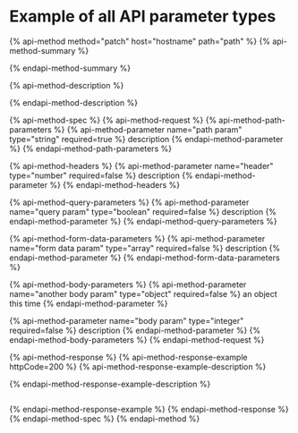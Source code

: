# Example of all API parameter types

{% api-method method="patch" host="hostname" path="path" %}
{% api-method-summary %}

{% endapi-method-summary %}

{% api-method-description %}

{% endapi-method-description %}

{% api-method-spec %}
{% api-method-request %}
{% api-method-path-parameters %}
{% api-method-parameter name="path param" type="string" required=true %}
description
{% endapi-method-parameter %}
{% endapi-method-path-parameters %}

{% api-method-headers %}
{% api-method-parameter name="header" type="number" required=false %}
description
{% endapi-method-parameter %}
{% endapi-method-headers %}

{% api-method-query-parameters %}
{% api-method-parameter name="query param" type="boolean" required=false %}
description
{% endapi-method-parameter %}
{% endapi-method-query-parameters %}

{% api-method-form-data-parameters %}
{% api-method-parameter name="form data param" type="array" required=false %}
description
{% endapi-method-parameter %}
{% endapi-method-form-data-parameters %}

{% api-method-body-parameters %}
{% api-method-parameter name="another body param" type="object" required=false %}
an object this time
{% endapi-method-parameter %}

{% api-method-parameter name="body param" type="integer" required=false %}
description
{% endapi-method-parameter %}
{% endapi-method-body-parameters %}
{% endapi-method-request %}

{% api-method-response %}
{% api-method-response-example httpCode=200 %}
{% api-method-response-example-description %}

{% endapi-method-response-example-description %}

```

```
{% endapi-method-response-example %}
{% endapi-method-response %}
{% endapi-method-spec %}
{% endapi-method %}

